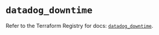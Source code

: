 # `datadog_downtime`

Refer to the Terraform Registry for docs: [`datadog_downtime`](https://registry.terraform.io/providers/datadog/datadog/3.75.0/docs/resources/downtime).

